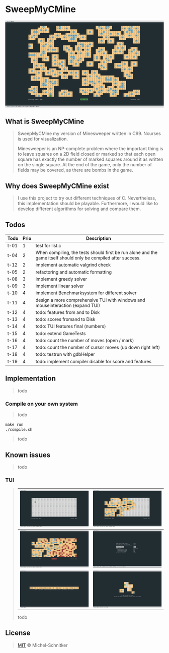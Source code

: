 # SweepMyCMine

![simpleLose](/doku/images/SweepMyCMineWinBig.png)

## What is SweepMyCMine

> SweepMyCMine my version of Minesweeper written in C99. Ncurses is used for visualization.
>
> Minesweeper is an NP-complete problem where the important thing is to leave squares on a 2D field closed or marked so that each open square has exactly the number of marked squares around it as written on the single square. At the end of the game, only the number of fields may be covered, as there are bombs in the game.

## Why does SweepMyCMine exist

> I use this project to try out different techniques of C. Nevertheless, this implementation should be playable. Furthermore, I would like to develop different algorithms for solving and compare them.

## Todos

| Todo | Prio | Description |
| ---- | ---- | ----------- |
| t-01 | 1 | test for list.c |
| t-04 | 2 | When compiling, the tests should first be run alone and the game itself should only be compiled after success. |
| t-12 | 2 | implement automatic valgrind check |
| t-05 | 2 | refactoring and automatic formatting |
| t-08 | 3 | implement greedy solver |
| t-09 | 3 | implement linear solver |
| t-10 | 4 | implement Benchmarksystem for different solver |
| t-11 | 4 | design a more comprehensive TUI with windows and mouseinteraction (expand TUI) |
| t-12 | 4 | todo: features from and to Disk |
| t-13 | 4 | todo: scores fromand to Disk |
| t-14 | 4 | todo: TUI features final (numbers) |
| t-15 | 4 | todo: extend GameTests |
| t-16 | 4 | todo: count the number of moves (open / mark) |
| t-17 | 4 | todo: count the number of cursor moves (up down right left) |
| t-18 | 4 | todo: testrun with gdbHelper |
| t-19 | 4 | todo: implement compiler disable for score and features  |

## Implementation

> todo

### Compile on your own system

> todo

	make run
	./compile.sh

> todo

## Known issues

> todo

### TUI

>| ![simpleStart](/doku/images/tui_gameStart.png) | ![simpleOpen](/doku/images/tui_gameMidgame.png) |
>| :----: | :----: |
>| ![simpleMark](/doku/images/tui_gameLose.png) | ![simpleLose](/doku/images/tui_config.png) |
>| ![simpleMark](/doku/images/tui_messages.png) | ![simpleLose](/doku/images/tui_tutorial.png) |
>
>	todo

## License

> [MIT](./LICENSE) © Michel-Schnitker
